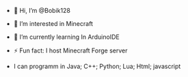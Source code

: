 - 👋 Hi, I’m @Bobik128
- 👀 I’m interested in Minecraft
- 🌱 I’m currently learning In ArduinoIDE
- ⚡ Fun fact: I host Minecraft Forge server

- I can programm in Java; C++; Python; Lua; Html; javascript

<!---
Bobik128/Bobik128 is a ✨ special ✨ repository because its `README.md` (this file) appears on your GitHub profile.
You can click the Preview link to take a look at your changes.
--->
